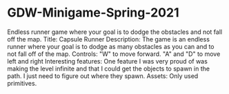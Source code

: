 # GDW-Minigame-Spring-2021
Endless runner game where your goal is to dodge the obstacles and not fall off the map.
Title: Capsule Runner
Description: The game is an endless runner where your goal is to dodge as many obstacles as you can and to not fall off of the map.
Controls: "W" to move forward. "A" and "D" to move left and right
Interesting features: One feature I was very proud of was making the level infinite and that I could get the objects to spawn in the path. I just need to figure out where they spawn.
Assets: Only used primitives.
